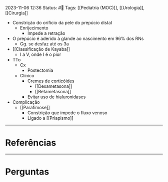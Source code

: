 2023-11-06 12:36
Status: #🌱 
Tags: [[Pediatria (MOC)]], [[Urologia]], [[Cirurgia]]
<br/>
- Constrição do orifício da pele do prepúcio distal
	- Enrijecimento
		- Impede a retração
- O prepúcio é aderido à glande ao nascimento em 96% dos RNs
	- Gg. se desfaz até os 3a
- [[Classificação de Kayaba]]
	- I a V, onde I é o pior
- TTo
	- Cx
		- Postectomia
	- Clínico
		- Cremes de corticóides
			- [[Dexametasona]]
			- [[Betametasona]]
		- Evitar uso de hialuronidases
- Complicação
	- [[Parafimose]]
		- Constrição que impede o fluxo venoso
		- Ligado a [[Priapismo]]
____
# Referências
---
# Perguntas

